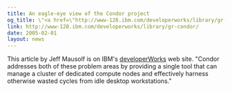 ```yaml
---
title: An eagle-eye view of the Condor project
og_title: \"<a href=\"http://www-128.ibm.com/developerworks/library/gr-condor/\">An eagle-eye view of the Condor project</a>\"
link: http://www-128.ibm.com/developerworks/library/gr-condor/
date: 2005-02-01
layout: news
---
```


This article by Jeff Mausolf is on IBM's <a href="http://www-136.ibm.com/developerworks/" data-proofer-ignore>developerWorks</a> web site.  "Condor addresses both of these problem areas by providing a single tool that can manage a cluster of dedicated compute nodes and effectively harness otherwise wasted cycles from idle desktop workstations." 
